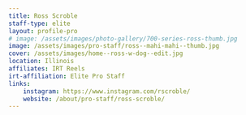 ```yaml
---
title: Ross Scroble
staff-type: elite
layout: profile-pro
# image: /assets/images/photo-gallery/700-series-ross-thumb.jpg
image: /assets/images/pro-staff/ross--mahi-mahi--thumb.jpg
cover: /assets/images/home--ross-w-dog--edit.jpg
location: Illinois
affiliates: IRT Reels
irt-affiliation: Elite Pro Staff
links:
    instagram: https://www.instagram.com/rscroble/
    website: /about/pro-staff/ross-scroble/
---
```


